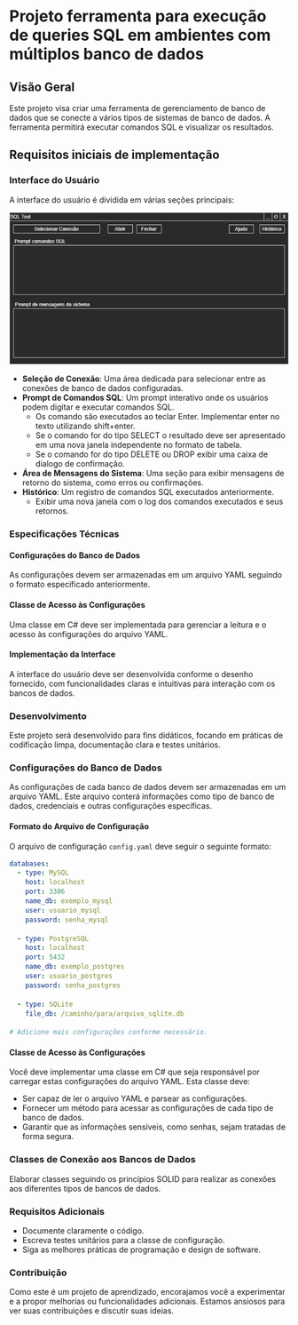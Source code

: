 # Projeto ferramenta para execução de queries SQL em ambientes com múltiplos banco de dados

## Visão Geral
Este projeto visa criar uma ferramenta de gerenciamento de banco de dados que se conecte a vários tipos de sistemas de banco de dados. A ferramenta permitirá executar comandos SQL e visualizar os resultados.

## Requisitos iniciais de implementação

### Interface do Usuário
A interface do usuário é dividida em várias seções principais:

![sketch-ui](https://github.com/JunioCesarFerreira/dotnet-sql-tool/blob/main/doc/desenho-inicial-ui.png)

- **Seleção de Conexão**: Uma área dedicada para selecionar entre as conexões de banco de dados configuradas.
- **Prompt de Comandos SQL**: Um prompt interativo onde os usuários podem digitar e executar comandos SQL.
	- Os comando são executados ao teclar Enter. Implementar enter no texto utilizando shift+enter.
	- Se o comando for do tipo SELECT o resultado deve ser apresentado em uma nova janela independente no formato de tabela.
	- Se o comando for do tipo DELETE ou DROP exibir uma caixa de dialogo de confirmação.
- **Área de Mensagens do Sistema**: Uma seção para exibir mensagens de retorno do sistema, como erros ou confirmações.
- **Histórico**: Um registro de comandos SQL executados anteriormente.
	- Exibir uma nova janela com o log dos comandos executados e seus retornos.

### Especificações Técnicas
#### Configurações do Banco de Dados
As configurações devem ser armazenadas em um arquivo YAML seguindo o formato especificado anteriormente.

#### Classe de Acesso às Configurações
Uma classe em C# deve ser implementada para gerenciar a leitura e o acesso às configurações do arquivo YAML.

#### Implementação da Interface
A interface do usuário deve ser desenvolvida conforme o desenho fornecido, com funcionalidades claras e intuitivas para interação com os bancos de dados.

### Desenvolvimento
Este projeto será desenvolvido para fins didáticos, focando em práticas de codificação limpa, documentação clara e testes unitários.

### Configurações do Banco de Dados
As configurações de cada banco de dados devem ser armazenadas em um arquivo YAML. Este arquivo conterá informações como tipo de banco de dados, credenciais e outras configurações específicas.

#### Formato do Arquivo de Configuração
O arquivo de configuração `config.yaml` deve seguir o seguinte formato:

```yaml
databases:
  - type: MySQL
    host: localhost
    port: 3306
    name_db: exemplo_mysql
    user: usuario_mysql
    password: senha_mysql

  - type: PostgreSQL
    host: localhost
    port: 5432
    name_db: exemplo_postgres
    user: usuario_postgres
    password: senha_postgres

  - type: SQLite
    file_db: /caminho/para/arquivo_sqlite.db

# Adicione mais configurações conforme necessário.
```

#### Classe de Acesso às Configurações
Você deve implementar uma classe em C# que seja responsável por carregar estas configurações do arquivo YAML. Esta classe deve:

- Ser capaz de ler o arquivo YAML e parsear as configurações.
- Fornecer um método para acessar as configurações de cada tipo de banco de dados.
- Garantir que as informações sensíveis, como senhas, sejam tratadas de forma segura.

### Classes de Conexão aos Bancos de Dados
Elaborar classes seguindo os princípios SOLID para realizar as conexões aos diferentes tipos de bancos de dados.

### Requisitos Adicionais
- Documente claramente o código.
- Escreva testes unitários para a classe de configuração.
- Siga as melhores práticas de programação e design de software.

### Contribuição
Como este é um projeto de aprendizado, encorajamos você a experimentar e a propor melhorias ou funcionalidades adicionais. Estamos ansiosos para ver suas contribuições e discutir suas ideias.
